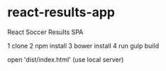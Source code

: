 # react-results-app
React Soccer Results SPA


1 clone
2 npm install
3 bower install
4 run gulp build

open 'dist/index.html' (use local server)
